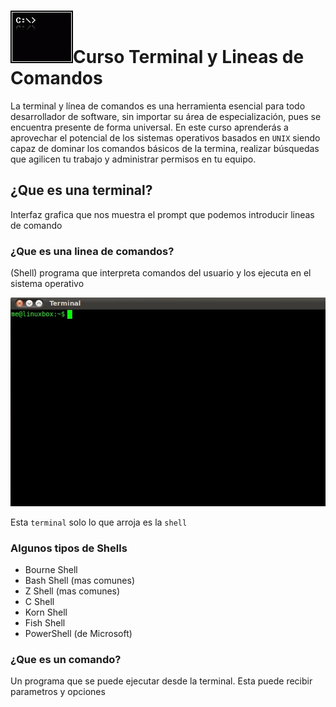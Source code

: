 # ![alt text](image.png)Curso Terminal y Lineas de Comandos

La terminal y línea de comandos es una herramienta esencial para todo desarrollador de software, sin importar su área de especialización, pues se encuentra presente de forma universal. En este curso aprenderás a aprovechar el potencial de los sistemas operativos basados en ``UNIX`` siendo capaz de dominar los comandos básicos de la termina, realizar búsquedas que agilicen tu trabajo y administrar permisos en tu equipo.

## ¿Que es una terminal?
Interfaz grafica que nos muestra el prompt que podemos introducir lineas de comando

### ¿Que es una linea de comandos?
(Shell) programa que interpreta comandos del usuario y los ejecuta en el sistema operativo

![alt text](image-1.png)

Esta `terminal` solo lo que arroja es la `shell` 

### Algunos tipos de Shells
* Bourne Shell
* Bash Shell (mas comunes)
* Z Shell (mas comunes)
* C Shell
* Korn Shell
* Fish Shell
* PowerShell (de Microsoft)

### ¿Que es un comando?
Un programa que se puede ejecutar desde la terminal. Esta puede recibir parametros y opciones

